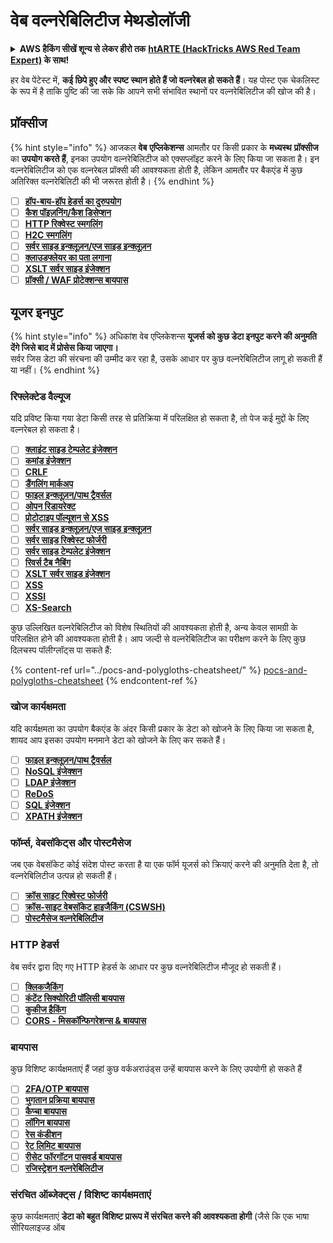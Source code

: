 # वेब वल्नरेबिलिटीज मेथडोलॉजी

<details>

<summary><strong>AWS हैकिंग सीखें शून्य से लेकर हीरो तक</strong> <a href="https://training.hacktricks.xyz/courses/arte"><strong>htARTE (HackTricks AWS Red Team Expert)</strong></a><strong> के साथ!</strong></summary>

HackTricks का समर्थन करने के अन्य तरीके:

* यदि आप अपनी **कंपनी का विज्ञापन HackTricks में देखना चाहते हैं** या **HackTricks को PDF में डाउनलोड करना चाहते हैं** तो [**सब्सक्रिप्शन प्लान्स**](https://github.com/sponsors/carlospolop) देखें!
* [**आधिकारिक PEASS & HackTricks स्वैग**](https://peass.creator-spring.com) प्राप्त करें
* [**The PEASS Family**](https://opensea.io/collection/the-peass-family) की खोज करें, हमारा एक्सक्लूसिव [**NFTs**](https://opensea.io/collection/the-peass-family) संग्रह
* 💬 [**Discord समूह**](https://discord.gg/hRep4RUj7f) में **शामिल हों** या [**telegram समूह**](https://t.me/peass) में या **Twitter** 🐦 पर मुझे **फॉलो** करें [**@carlospolopm**](https://twitter.com/carlospolopm)**.**
* **अपनी हैकिंग ट्रिक्स साझा करें, HackTricks** के [**github repos**](https://github.com/carlospolop/hacktricks) और [**HackTricks Cloud**](https://github.com/carlospolop/hacktricks-cloud) में PRs सबमिट करके।

</details>

हर वेब पेंटेस्ट में, **कई छिपे हुए और स्पष्ट स्थान होते हैं जो वल्नरेबल हो सकते हैं**। यह पोस्ट एक चेकलिस्ट के रूप में है ताकि पुष्टि की जा सके कि आपने सभी संभावित स्थानों पर वल्नरेबिलिटीज की खोज की है।

## प्रॉक्सीज

{% hint style="info" %}
आजकल **वेब** **एप्लिकेशन्स** आमतौर पर किसी प्रकार के **मध्यस्थ** **प्रॉक्सीज** का **उपयोग करते हैं**, इनका उपयोग वल्नरेबिलिटीज को एक्सप्लॉइट करने के लिए किया जा सकता है। इन वल्नरेबिलिटीज को एक वल्नरेबल प्रॉक्सी की आवश्यकता होती है, लेकिन आमतौर पर बैकएंड में कुछ अतिरिक्त वल्नरेबिलिटी की भी जरूरत होती है।
{% endhint %}

* [ ] [**हॉप-बाय-हॉप हेडर्स का दुरुपयोग**](../abusing-hop-by-hop-headers.md)
* [ ] [**कैश पॉइज़निंग/कैश डिसेप्शन**](../cache-deception.md)
* [ ] [**HTTP रिक्वेस्ट स्मगलिंग**](../http-request-smuggling/)
* [ ] [**H2C स्मगलिंग**](../h2c-smuggling.md)
* [ ] [**सर्वर साइड इन्क्लूज़न/एज साइड इन्क्लूज़न**](../server-side-inclusion-edge-side-inclusion-injection.md)
* [ ] [**क्लाउडफ्लेयर का पता लगाना**](../../network-services-pentesting/pentesting-web/uncovering-cloudflare.md)
* [ ] [**XSLT सर्वर साइड इंजेक्शन**](../xslt-server-side-injection-extensible-stylesheet-language-transformations.md)
* [ ] [**प्रॉक्सी / WAF प्रोटेक्शन्स बायपास**](../proxy-waf-protections-bypass.md)

## **यूजर इनपुट**

{% hint style="info" %}
अधिकांश वेब एप्लिकेशन्स **यूजर्स को कुछ डेटा इनपुट करने की अनुमति देंगे जिसे बाद में प्रोसेस किया जाएगा।**\
सर्वर जिस डेटा की संरचना की उम्मीद कर रहा है, उसके आधार पर कुछ वल्नरेबिलिटीज लागू हो सकती हैं या नहीं।
{% endhint %}

### **रिफ्लेक्टेड वैल्यूज**

यदि प्रविष्ट किया गया डेटा किसी तरह से प्रतिक्रिया में परिलक्षित हो सकता है, तो पेज कई मुद्दों के लिए वल्नरेबल हो सकता है।

* [ ] [**क्लाइंट साइड टेम्पलेट इंजेक्शन**](../client-side-template-injection-csti.md)
* [ ] [**कमांड इंजेक्शन**](../command-injection.md)
* [ ] [**CRLF**](../crlf-0d-0a.md)
* [ ] [**डैंगलिंग मार्कअप**](../dangling-markup-html-scriptless-injection/)
* [ ] [**फाइल इन्क्लूज़न/पाथ ट्रैवर्सल**](../file-inclusion/)
* [ ] [**ओपन रिडायरेक्ट**](../open-redirect.md)
* [ ] [**प्रोटोटाइप पॉल्यूशन से XSS**](../deserialization/nodejs-proto-prototype-pollution/#client-side-prototype-pollution-to-xss)
* [ ] [**सर्वर साइड इन्क्लूज़न/एज साइड इन्क्लूज़न**](../server-side-inclusion-edge-side-inclusion-injection.md)
* [ ] [**सर्वर साइड रिक्वेस्ट फोर्जरी**](../ssrf-server-side-request-forgery/)
* [ ] [**सर्वर साइड टेम्पलेट इंजेक्शन**](../ssti-server-side-template-injection/)
* [ ] [**रिवर्स टैब नैबिंग**](../reverse-tab-nabbing.md)
* [ ] [**XSLT सर्वर साइड इंजेक्शन**](../xslt-server-side-injection-extensible-stylesheet-language-transformations.md)
* [ ] [**XSS**](../xss-cross-site-scripting/)
* [ ] [**XSSI**](../xssi-cross-site-script-inclusion.md)
* [ ] [**XS-Search**](../xs-search.md)

कुछ उल्लिखित वल्नरेबिलिटीज को विशेष स्थितियों की आवश्यकता होती है, अन्य केवल सामग्री के परिलक्षित होने की आवश्यकता होती है। आप जल्दी से वल्नरेबिलिटीज का परीक्षण करने के लिए कुछ दिलचस्प पॉलीग्लॉट्स पा सकते हैं:

{% content-ref url="../pocs-and-polygloths-cheatsheet/" %}
[pocs-and-polygloths-cheatsheet](../pocs-and-polygloths-cheatsheet/)
{% endcontent-ref %}

### **खोज कार्यक्षमता**

यदि कार्यक्षमता का उपयोग बैकएंड के अंदर किसी प्रकार के डेटा को खोजने के लिए किया जा सकता है, शायद आप इसका उपयोग मनमाने डेटा को खोजने के लिए कर सकते हैं।

* [ ] [**फाइल इन्क्लूज़न/पाथ ट्रैवर्सल**](../file-inclusion/)
* [ ] [**NoSQL इंजेक्शन**](../nosql-injection.md)
* [ ] [**LDAP इंजेक्शन**](../ldap-injection.md)
* [ ] [**ReDoS**](../regular-expression-denial-of-service-redos.md)
* [ ] [**SQL इंजेक्शन**](../sql-injection/)
* [ ] [**XPATH इंजेक्शन**](../xpath-injection.md)

### **फॉर्म्स, वेबसॉकेट्स और पोस्टमैसेज**

जब एक वेबसॉकेट कोई संदेश पोस्ट करता है या एक फॉर्म यूजर्स को क्रियाएं करने की अनुमति देता है, तो वल्नरेबिलिटीज उत्पन्न हो सकती हैं।

* [ ] [**क्रॉस साइट रिक्वेस्ट फोर्जरी**](../csrf-cross-site-request-forgery.md)
* [ ] [**क्रॉस-साइट वेबसॉकेट हाइजैकिंग (CSWSH)**](../websocket-attacks.md)
* [ ] [**पोस्टमैसेज वल्नरेबिलिटीज**](../postmessage-vulnerabilities/)

### **HTTP हेडर्स**

वेब सर्वर द्वारा दिए गए HTTP हेडर्स के आधार पर कुछ वल्नरेबिलिटीज मौजूद हो सकती हैं।

* [ ] [**क्लिकजैकिंग**](../clickjacking.md)
* [ ] [**कंटेंट सिक्योरिटी पॉलिसी बायपास**](../content-security-policy-csp-bypass/)
* [ ] [**कुकीज हैकिंग**](../hacking-with-cookies/)
* [ ] [**CORS - मिसकॉन्फिगरेशन्स & बायपास**](../cors-bypass.md)

### **बायपास**

कुछ विशिष्ट कार्यक्षमताएं हैं जहां कुछ वर्कअराउंड्स उन्हें बायपास करने के लिए उपयोगी हो सकते हैं

* [ ] [**2FA/OTP बायपास**](../2fa-bypass.md)
* [ ] [**भुगतान प्रक्रिया बायपास**](../bypass-payment-process.md)
* [ ] [**कैप्चा बायपास**](../captcha-bypass.md)
* [ ] [**लॉगिन बायपास**](../login-bypass/)
* [ ] [**रेस कंडीशन**](../race-condition.md)
* [ ] [**रेट लिमिट बायपास**](../rate-limit-bypass.md)
* [ ] [**रीसेट फॉरगॉटन पासवर्ड बायपास**](../reset-password.md)
* [ ] [**रजिस्ट्रेशन वल्नरेबिलिटीज**](../registration-vulnerabilities.md)

### **संरचित ऑब्जेक्ट्स / विशिष्ट कार्यक्षमताएं**

कुछ कार्यक्षमताएं **डेटा को बहुत विशिष्ट प्रारूप में संरचित करने की आवश्यकता होगी** (जैसे कि एक भाषा सीरियलाइज्ड ऑब
